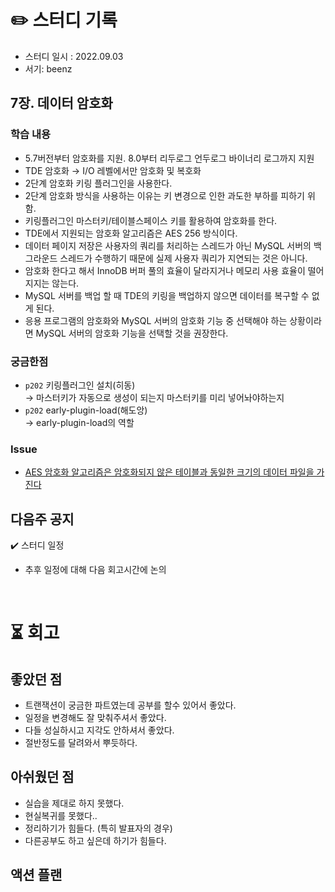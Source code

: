 # ✏️ 스터디 기록

- 스터디 일시 : 2022.09.03
- 서기: beenz

## 7장. 데이터 암호화

### 학습 내용
- 5.7버전부터 암호화를 지원. 8.0부터 리두로그 언두로그 바이너리 로그까지 지원
- TDE 암호화 → I/O 레벨에서만 암호화 및 복호화
- 2단계 암호화 키링 플러그인을 사용한다. 
- 2단계 암호화 방식을 사용하는 이유는 키 변경으로 인한 과도한 부하를 피하기 위함.
- 키링플러그인 마스터키/테이블스페이스 키를 활용하여 암호화를 한다.
- TDE에서 지원되는 암호화 알고리즘은 AES 256 방식이다.
- 데이터 페이지 저장은 사용자의 쿼리를 처리하는 스레드가 아닌 MySQL 서버의 백그라운드 스레드가 수행하기 때문에 실제 사용자 쿼리가 지연되는 것은 아니다.
- 암호화 한다고 해서 InnoDB 버퍼 풀의 효율이 달라지거나 메모리 사용 효율이 떨어지지는 않는다.
- MySQL 서버를 백업 할 때 TDE의 키링을 백업하지 않으면 데이터를 복구할 수 없게 된다.
- 응용 프로그램의 암호화와 MySQL 서버의 암호화 기능 중 선택해야 하는 상황이라면 MySQL 서버의 암호화 기능을 선택할 것을 권장한다.



### 궁금한점
- `p202` 키링플러그인 설치(히동)   
→  마스터키가 자동으로 생성이 되는지 마스터키를 미리 넣어놔야하는지
- `p202` early-plugin-load(해도앙)   
→  early-plugin-load의 역할

### Issue
- [ AES 암호화 알고리즘은 암호화되지 않은 테이블과 동일한 크기의 데이터 파일을 가진다](https://github.com/Growing-Up-Together/ReadingRecord/issues/20)


## 다음주 공지
✔️ 스터디 일정
- 추후 일정에 대해 다음 회고시간에 논의

<br>

# ⏳ 회고

## 좋았던 점
- 트랜잭션이 궁금한 파트였는데 공부를 할수 있어서 좋았다.
- 일정을 변경해도 잘 맞춰주셔서 좋았다.
- 다들 성실하시고 지각도 안하셔서 좋았다.
- 절반정도를 달려와서 뿌듯하다.

## 아쉬웠던 점
- 실습을 제대로 하지 못했다.
- 현실복귀를 못했다..
- 정리하기가 힘들다. (특히 발표자의 경우)
- 다른공부도 하고 싶은데 하기가 힘들다.

## 액션 플랜